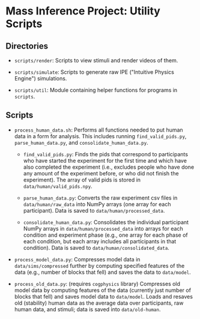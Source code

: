 # Mass Inference Project: Utility Scripts

## Directories

* `scripts/render`: Scripts to view stimuli and render videos of them.

* `scripts/simulate`: Scripts to generate raw IPE ("Intuitive Physics
  Engine") simulations.

* `scripts/util`: Module containing helper functions for programs in
  `scripts`.

## Scripts

* `process_human_data.sh`: Performs all functions needed to put human
  data in a form for analysis. This includes running
  `find_valid_pids.py`, `parse_human_data.py`, and
  `consolidate_human_data.py`.

    - `find_valid_pids.py`: Finds the pids that correspond to
      participants who have started the experiment for the first time
      and which have also completed the experiment (i.e., excludes
      people who have done any amount of the experiment before, or who
      did not finish the experiment). The array of valid pids is
      stored in `data/human/valid_pids.npy`.

    - `parse_human_data.py`: Converts the raw experiment csv files in
      `data/human/raw_data` into NumPy arrays (one array for each
      participant). Data is saved to `data/human/processed_data`.

    - `consolidate_human_data.py`: Consolidates the individual
      participant NumPy arrays in `data/human/processed_data` into
      arrays for each condition and experiment phase (e.g., one array
      for each phase of each condition, but each array includes all
      participants in that condition). Data is saved to
      `data/human/consolidated_data`.

* `process_model_data.py`: Compresses model data in
  `data/sims/compressed` further by computing specified features of
  the data (e.g., number of blocks that fell) and saves the data to
  `data/model`.

* `process_old_data.py`: (requires `cogphysics` library) Compresses
  old model data by computing features of the data (currently just
  number of blocks that fell) and saves model data to
  `data/model`. Loads and resaves old (stability) human data as the
  average data over participants, raw human data, and stimuli; data is
  saved into `data/old-human`.
